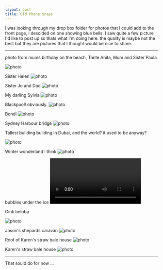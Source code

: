 ```yaml
---
layout: post
title: Old Phone Snaps
---
```


I was looking through my drop box folder for photos that I could add to the front page, I descided on one showing blue bells. I saw quite a few picture I'd like to post up so thats what I'm doing here. the quality is maybe not the best but they are pictures that I thought would be nice to share.

--------
photo from mums birthday on the beach, Tante Anita, Mum and Sister Paula

![photo](https://dl.dropboxusercontent.com/s/fx4b1w8xwo6euvt/2010-06-09%2017.19.33.jpg)



Sister Helen
![photo](https://www.dropbox.com/s/t3i6z1esvwdzkse/2010-06-10%2018.59.21.jpg)


Sister Jo and Dad
![photo](https://dl.dropboxusercontent.com/s/c4lh1tmj3chzl9m/2010-06-08%2014.59.02.jpg)

My darling Sylvia
![photo](https://dl.dropboxusercontent.com/s/gdcntc5l0ryij2m/2010-06-27%2021.03.39.jpg)

Blackpool! obviously.
![photo](https://dl.dropboxusercontent.com/s/6kx5s27r2v2a80h/2010-06-27%2021.03.22.jpg)


Bondi
![photo](https://dl.dropboxusercontent.com/s/unixof35gjbta77/2010-08-21%2011.07.37.jpg)

Sydney Harbour bridge
![photo](https://dl.dropboxusercontent.com/s/zim3n67gfmbu09k/2010-08-25%2012.20.16.jpg)

Tallest building building in Dubai, and the world? it used to be anyway?

![photo](https://dl.dropboxusercontent.com/https://www.dropbox.com/s/f078ahwq1syz84k/2010-09-30%2014.07.15.jpg)

Winter wonderland I think
![photo](https://dl.dropboxusercontent.com/s/ibpbjovd1x11inn/2011-11-23%2016.33.17.jpg)

bubbles under the ice
![photo](https://dl.dropboxusercontent.com/s/dn2izkyn0gb5jdl/2012-02-02%2015.38.30.3gp)

Gink beloba 

![photo](https://dl.dropboxusercontent.com/s/cqzhawfkssq8bxw/2012-06-18%2012.52.50.jpg)



Jason's shepards caravan 
![photo](https://dl.dropboxusercontent.com/s/axerhu1ezehvezp/2013-03-31%2015.25.25.jpg)


Roof of Karen's straw bale house
![photo](https://dl.dropboxusercontent.com/s/mpj5wl89e7jukto/2013-03-31%2015.41.34.jpg)

Karen's straw bale house
![photo](https://dl.dropboxusercontent.com/s/tc89g0lrqddqap9/2013-03-31%2015.47.10.jpg)

-----
That sould do for now ... 

